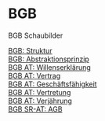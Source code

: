 # BGB
BGB Schaubilder


[BGB: Struktur](BGB_Struktur.html) \
[BGB: Abstraktionsprinzip](BGB_Abstraktionsprinzip.html) \
[BGB AT: Willenserklärung](BGB-AT_Willenserklärung.html) \
[BGB AT: Vertrag](BGB-AT_Vertrag.html) \
[BGB AT: Geschäftsfähigkeit](BGB-AT_Geschäftsfähigkeit.html) \
[BGB AT: Vertretung](BGB-AT_Vertretung.html) \
[BGB AT: Verjährung](BGB-AT_Verjährung.html) \
[BGB SR-AT: AGB](BGB-ST-AT_AGB.html) 

